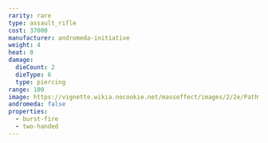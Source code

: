 ```yaml
---
rarity: rare
type: assault_rifle
cost: 37000
manufacturer: andromeda-initiative
weight: 4
heat: 8
damage:
  dieCount: 2
  dieType: 6
  type: piercing
range: 100
image: https://vignette.wikia.nocookie.net/masseffect/images/2/2e/Pathfinder-Pioneer.png/revision/latest/scale-to-width-down/350?cb=20180224004738
andromeda: false
properties:
  - burst-fire
  - two-handed
---
```


